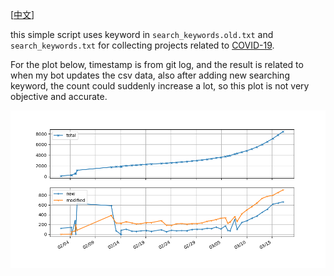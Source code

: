 [[中文](README-zh.md)]

this simple script uses keyword in `search_keywords.old.txt` and `search_keywords.txt` for collecting projects related to [COVID-19](https://en.wikipedia.org/wiki/COVID-19).


For the plot below, timestamp is from git log, and the result is related to when my bot updates the csv data, also after adding new searching keyword, the count could suddenly increase a lot, so this plot is not very objective and accurate.

![trend_plot.png](trend_plot.png)